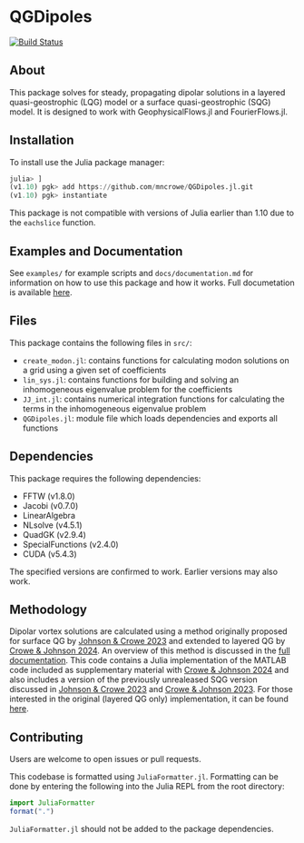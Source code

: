 # QGDipoles

[![Build Status](https://github.com/mncrowe/QGDipoles.jl/actions/workflows/CI.yml/badge.svg?branch=main)](https://github.com/mncrowe/QGDipoles.jl/actions/workflows/CI.yml?query=branch%3Amain)

## About

This package solves for steady, propagating dipolar solutions in a layered quasi-geostrophic (LQG) model or a surface quasi-geostrophic (SQG) model.
It is designed to work with GeophysicalFlows.jl and FourierFlows.jl.

## Installation

To install use the Julia package manager:

```julia
julia> ]
(v1.10) pgk> add https://github.com/mncrowe/QGDipoles.jl.git
(v1.10) pgk> instantiate
```

This package is not compatible with versions of Julia earlier than 1.10 due to the `eachslice` function.

## Examples and Documentation

See `examples/` for example scripts and `docs/documentation.md` for information on how to use this package and how it works. Full documetation is available [here](https://mncrowe.github.io/QGDipoles.jl).

## Files

This package contains the following files in `src/`:

* `create_modon.jl`: contains functions for calculating modon solutions on a grid using a given set of coefficients
* `lin_sys.jl`: contains functions for building and solving an inhomogeneous eigenvalue problem for the coefficients
* `JJ_int.jl`: contains numerical integration functions for calculating the terms in the inhomogeneous eigenvalue problem
* `QGDipoles.jl`: module file which loads dependencies and exports all functions

## Dependencies

This package requires the following dependencies:

* FFTW (v1.8.0)
* Jacobi (v0.7.0)
* LinearAlgebra
* NLsolve (v4.5.1)
* QuadGK (v2.9.4)
* SpecialFunctions (v2.4.0)
* CUDA (v5.4.3)

The specified versions are confirmed to work. Earlier versions may also work.

## Methodology

Dipolar vortex solutions are calculated using a method originally proposed for surface QG by [Johnson & Crowe 2023](https://doi.org/10.1017/jfm.2023.87) and extended to layered QG by [Crowe & Johnson 2024](https://doi.org/10.1017/jfm.2024.619).
An overview of this method is discussed in the [full documentation](https://mncrowe.github.io/QGDipoles.jl).
This code contains a Julia implementation of the MATLAB code included as supplementary material with [Crowe & Johnson 2024](https://doi.org/10.1017/jfm.2024.619) and also includes a version of the previously unrealeased SQG version discussed in [Johnson & Crowe 2023](https://doi.org/10.1017/jfm.2023.87) and [Crowe & Johnson 2023](https://doi.org/10.1017/jfm.2023.607).
For those interested in the original (layered QG only) implementation, it can be found [here](https://github.com/mncrowe/QGDipoles.m). 

## Contributing

Users are welcome to open issues or pull requests.

This codebase is formatted using `JuliaFormatter.jl`. Formatting can be done by entering the following into the Julia REPL from the root directory:
```julia
import JuliaFormatter
format(".")
```
`JuliaFormatter.jl` should not be added to the package dependencies.
